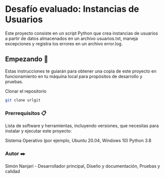 # Desafío evaluado: Instancias de Usuarios
Este proyecto consiste en un script Python que crea instancias de usuarios a partir de datos almacenados en un archivo usuarios.txt, maneja excepciones y registra los errores en un archivo error.log.

## Empezando 🚀
Estas instrucciones te guiarán para obtener una copia de este proyecto en funcionamiento en tu máquina local para propósitos de desarrollo y pruebas.

Clonar el repositorio

```bash
git clone urlgit
```

### Prerrequisitos 📋

Lista de software y herramientas, incluyendo versiones, que necesitas para instalar y ejecutar este proyecto:

Sistema Operativo (por ejemplo, Ubuntu 20.04, Windows 10)
Python 3.8

### Autor ✒️
Simón Nanjarí - Desarrollador principal, Diseño y documentación, Pruebas y calidad
